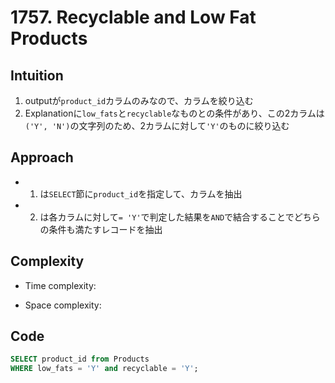 # 1757. Recyclable and Low Fat Products

## Intuition

1. outputが`product_id`カラムのみなので、カラムを絞り込む
2. Explanationに`low_fats`と`recyclable`なものとの条件があり、この2カラムは`('Y', 'N')`の文字列のため、2カラムに対して`'Y'`のものに絞り込む

## Approach

- 1. は`SELECT`節に`product_id`を指定して、カラムを抽出
- 2. は各カラムに対して`= 'Y'`で判定した結果を`AND`で結合することでどちらの条件も満たすレコードを抽出

## Complexity

- Time complexity:
<!-- Add your time complexity here, e.g. $$O(n)$$ -->

- Space complexity:
<!-- Add your space complexity here, e.g. $$O(n)$$ -->

## Code

```SQL
SELECT product_id from Products
WHERE low_fats = 'Y' and recyclable = 'Y';
```
